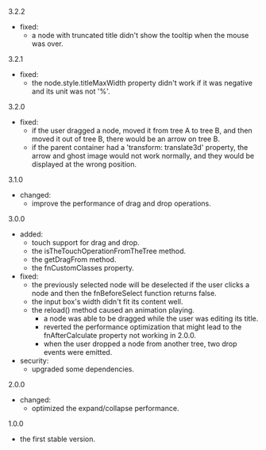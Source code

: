 3.2.2
- fixed:
	- a node with truncated title didn't show the tooltip when the mouse was over.

3.2.1
- fixed:
	- the node.style.titleMaxWidth property didn't work if it was negative and its unit was not '%'.

3.2.0
- fixed:
	- if the user dragged a node, moved it from tree A to tree B, and then moved it out of tree B, there would be an arrow on tree B.
	- if the parent container had a 'transform: translate3d' property, the arrow and ghost image would not work normally, and they would be displayed at the wrong position.

3.1.0
- changed:
    - improve the performance of drag and drop operations.

3.0.0
- added:
	- touch support for drag and drop.
	- the isTheTouchOperationFromTheTree method.
	- the getDragFrom method.
	- the fnCustomClasses property.
- fixed:
	- the previously selected node will be deselected if the user clicks a node and then the fnBeforeSelect
	function returns false.
  - the input box's width didn't fit its content well.
  - the reload() method caused an animation playing.
	- a node was able to be dragged while the user was editing its title.
	- reverted the performance optimization that might lead to the fnAfterCalculate property not working in 2.0.0.
	- when the user dropped a node from another tree, two drop events were emitted.
- security:
	- upgraded some dependencies.

2.0.0
- changed:
	- optimized the expand/collapse performance.

1.0.0
- the first stable version.